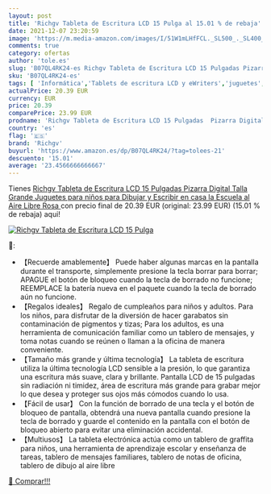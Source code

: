 ```yaml
---
layout: post
title: 'Richgv Tableta de Escritura LCD 15 Pulga al 15.01 % de rebaja'
date: 2021-12-07 23:20:59
image: 'https://m.media-amazon.com/images/I/51W1mLHfFCL._SL500_._SL400_.jpg'
comments: true
category: ofertas
author: 'tole.es'
slug: 'B07QL4RK24-es Richgv Tableta de Escritura LCD 15 Pulgadas Pizarra...'
sku: 'B07QL4RK24-es'
tags: [ 'Informática','Tablets de escritura LCD y eWriters','juguetes','richgv', ]
actualPrice: 20.39 EUR
currency: EUR
price: 20.39
comparePrice: 23.99 EUR
prodname: 'Richgv Tableta de Escritura LCD 15 Pulgadas  Pizarra Digital Talla Grande  Juguetes para niños para Dibujar y Escribir en casa  la Escuela  al Aire Libre  Rosa '
country: 'es'
flag: '🇪🇸'
brand: 'Richgv'
buyurl: 'https://www.amazon.es/dp/B07QL4RK24/?tag=tolees-21'
descuento: '15.01'
average: '23.4566666666667'
---
```


Tienes [Richgv Tableta de Escritura LCD 15 Pulgadas  Pizarra Digital Talla Grande  Juguetes para niños para Dibujar y Escribir en casa  la Escuela  al Aire Libre  Rosa ](https://www.amazon.es/dp/B07QL4RK24/?tag=tolees-21) con precio final de  20.39 EUR (original: 23.99 EUR) (15.01 %  de rebaja) aqui!

[![Richgv Tableta de Escritura LCD 15 Pulga](https://m.media-amazon.com/images/I/51W1mLHfFCL._SL500_._SL400_.jpg)](https://www.amazon.es/dp/B07QL4RK24/?tag=tolees-21)

🔎:

- 【Recuerde amablemente】 Puede haber algunas marcas en la pantalla durante el transporte, simplemente presione la tecla borrar para borrar; APAGUE el botón de bloqueo cuando la tecla de borrado no funcione; REEMPLACE la batería nueva en el paquete cuando la tecla de borrado aún no funcione.
- 【Regalos ideales】 Regalo de cumpleaños para niños y adultos. Para los niños, para disfrutar de la diversión de hacer garabatos sin contaminación de pigmentos y tizas; Para los adultos, es una herramienta de comunicación familiar como un tablero de mensajes, y toma notas cuando se reúnen o llaman a la oficina de manera conveniente.
- 【Tamaño más grande y última tecnología】 La tableta de escritura utiliza la última tecnología LCD sensible a la presión, lo que garantiza una escritura más suave, clara y brillante. Pantalla LCD de 15 pulgadas sin radiación ni timidez, área de escritura más grande para grabar mejor lo que desea y proteger sus ojos más cómodos cuando lo usa.
- 【Fácil de usar】 Con la función de borrado de una tecla y el botón de bloqueo de pantalla, obtendrá una nueva pantalla cuando presione la tecla de borrado y guarde el contenido en la pantalla con el botón de bloqueo abierto para evitar una eliminación accidental.
- 【Multiusos】 La tableta electrónica actúa como un tablero de graffita para niños, una herramienta de aprendizaje escolar y enseñanza de tareas, tablero de mensajes familiares, tablero de notas de oficina, tablero de dibujo al aire libre

[🛒 Comprar!!!](https://www.amazon.es/dp/B07QL4RK24/?tag=tolees-21)
